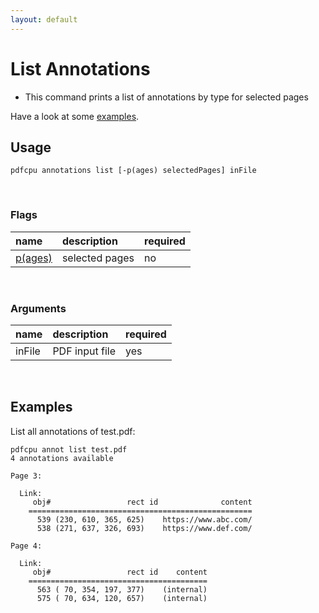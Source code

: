 ```yaml
---
layout: default
---
```


# List Annotations

* This command prints a list of annotations by type for selected pages

Have a look at some [examples](#examples).

## Usage

```
pdfcpu annotations list [-p(ages) selectedPages] inFile
```

<br>

### Flags

| name                             | description     | required
|:---------------------------------|:----------------|---------
| [p(ages)](../getting_started/page_selection) | selected pages | no


<br>

### Arguments

| name         | description         | required
|:-------------|:--------------------|:--------
| inFile       | PDF input file      | yes

<br>

## Examples

 List all annotations of test.pdf:
```
pdfcpu annot list test.pdf
4 annotations available

Page 3:

  Link:
     obj#                 rect id              content
    ==================================================
      539 (230, 610, 365, 625)    https://www.abc.com/
      538 (271, 637, 326, 693)    https://www.def.com/

Page 4:

  Link:
     obj#                 rect id    content
    ========================================
      563 ( 70, 354, 197, 377)    (internal)
      575 ( 70, 634, 120, 657)    (internal)
```

